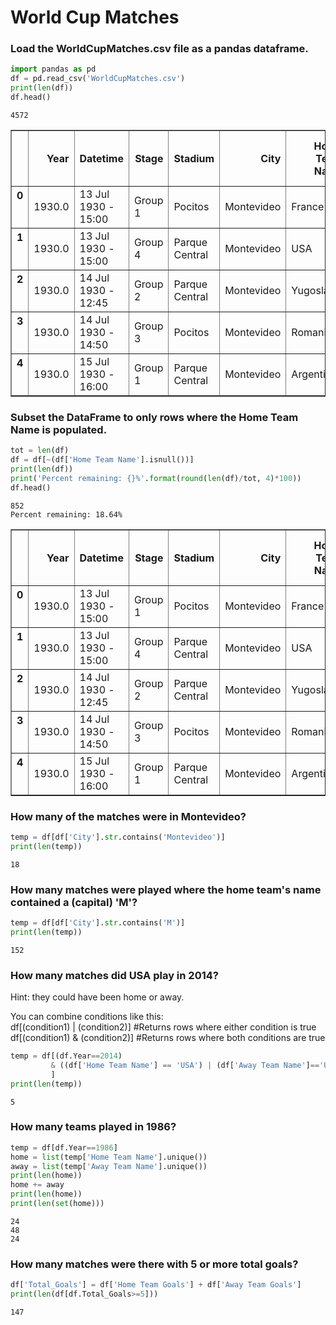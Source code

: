 
# World Cup Matches

### Load the WorldCupMatches.csv file as a pandas dataframe.


```python
import pandas as pd
df = pd.read_csv('WorldCupMatches.csv')
print(len(df))
df.head()
```

    4572





<div>
<style>
    .dataframe thead tr:only-child th {
        text-align: right;
    }

    .dataframe thead th {
        text-align: left;
    }

    .dataframe tbody tr th {
        vertical-align: top;
    }
</style>
<table border="1" class="dataframe">
  <thead>
    <tr style="text-align: right;">
      <th></th>
      <th>Year</th>
      <th>Datetime</th>
      <th>Stage</th>
      <th>Stadium</th>
      <th>City</th>
      <th>Home Team Name</th>
      <th>Home Team Goals</th>
      <th>Away Team Goals</th>
      <th>Away Team Name</th>
      <th>Win conditions</th>
      <th>Attendance</th>
      <th>Half-time Home Goals</th>
      <th>Half-time Away Goals</th>
      <th>Referee</th>
      <th>Assistant 1</th>
      <th>Assistant 2</th>
      <th>RoundID</th>
      <th>MatchID</th>
      <th>Home Team Initials</th>
      <th>Away Team Initials</th>
    </tr>
  </thead>
  <tbody>
    <tr>
      <th>0</th>
      <td>1930.0</td>
      <td>13 Jul 1930 - 15:00</td>
      <td>Group 1</td>
      <td>Pocitos</td>
      <td>Montevideo</td>
      <td>France</td>
      <td>4.0</td>
      <td>1.0</td>
      <td>Mexico</td>
      <td></td>
      <td>4444.0</td>
      <td>3.0</td>
      <td>0.0</td>
      <td>LOMBARDI Domingo (URU)</td>
      <td>CRISTOPHE Henry (BEL)</td>
      <td>REGO Gilberto (BRA)</td>
      <td>201.0</td>
      <td>1096.0</td>
      <td>FRA</td>
      <td>MEX</td>
    </tr>
    <tr>
      <th>1</th>
      <td>1930.0</td>
      <td>13 Jul 1930 - 15:00</td>
      <td>Group 4</td>
      <td>Parque Central</td>
      <td>Montevideo</td>
      <td>USA</td>
      <td>3.0</td>
      <td>0.0</td>
      <td>Belgium</td>
      <td></td>
      <td>18346.0</td>
      <td>2.0</td>
      <td>0.0</td>
      <td>MACIAS Jose (ARG)</td>
      <td>MATEUCCI Francisco (URU)</td>
      <td>WARNKEN Alberto (CHI)</td>
      <td>201.0</td>
      <td>1090.0</td>
      <td>USA</td>
      <td>BEL</td>
    </tr>
    <tr>
      <th>2</th>
      <td>1930.0</td>
      <td>14 Jul 1930 - 12:45</td>
      <td>Group 2</td>
      <td>Parque Central</td>
      <td>Montevideo</td>
      <td>Yugoslavia</td>
      <td>2.0</td>
      <td>1.0</td>
      <td>Brazil</td>
      <td></td>
      <td>24059.0</td>
      <td>2.0</td>
      <td>0.0</td>
      <td>TEJADA Anibal (URU)</td>
      <td>VALLARINO Ricardo (URU)</td>
      <td>BALWAY Thomas (FRA)</td>
      <td>201.0</td>
      <td>1093.0</td>
      <td>YUG</td>
      <td>BRA</td>
    </tr>
    <tr>
      <th>3</th>
      <td>1930.0</td>
      <td>14 Jul 1930 - 14:50</td>
      <td>Group 3</td>
      <td>Pocitos</td>
      <td>Montevideo</td>
      <td>Romania</td>
      <td>3.0</td>
      <td>1.0</td>
      <td>Peru</td>
      <td></td>
      <td>2549.0</td>
      <td>1.0</td>
      <td>0.0</td>
      <td>WARNKEN Alberto (CHI)</td>
      <td>LANGENUS Jean (BEL)</td>
      <td>MATEUCCI Francisco (URU)</td>
      <td>201.0</td>
      <td>1098.0</td>
      <td>ROU</td>
      <td>PER</td>
    </tr>
    <tr>
      <th>4</th>
      <td>1930.0</td>
      <td>15 Jul 1930 - 16:00</td>
      <td>Group 1</td>
      <td>Parque Central</td>
      <td>Montevideo</td>
      <td>Argentina</td>
      <td>1.0</td>
      <td>0.0</td>
      <td>France</td>
      <td></td>
      <td>23409.0</td>
      <td>0.0</td>
      <td>0.0</td>
      <td>REGO Gilberto (BRA)</td>
      <td>SAUCEDO Ulises (BOL)</td>
      <td>RADULESCU Constantin (ROU)</td>
      <td>201.0</td>
      <td>1085.0</td>
      <td>ARG</td>
      <td>FRA</td>
    </tr>
  </tbody>
</table>
</div>



### Subset the DataFrame to only rows where the Home Team Name is populated.


```python
tot = len(df)
df = df[~(df['Home Team Name'].isnull())]
print(len(df))
print('Percent remaining: {}%'.format(round(len(df)/tot, 4)*100))
df.head()
```

    852
    Percent remaining: 18.64%





<div>
<style>
    .dataframe thead tr:only-child th {
        text-align: right;
    }

    .dataframe thead th {
        text-align: left;
    }

    .dataframe tbody tr th {
        vertical-align: top;
    }
</style>
<table border="1" class="dataframe">
  <thead>
    <tr style="text-align: right;">
      <th></th>
      <th>Year</th>
      <th>Datetime</th>
      <th>Stage</th>
      <th>Stadium</th>
      <th>City</th>
      <th>Home Team Name</th>
      <th>Home Team Goals</th>
      <th>Away Team Goals</th>
      <th>Away Team Name</th>
      <th>Win conditions</th>
      <th>Attendance</th>
      <th>Half-time Home Goals</th>
      <th>Half-time Away Goals</th>
      <th>Referee</th>
      <th>Assistant 1</th>
      <th>Assistant 2</th>
      <th>RoundID</th>
      <th>MatchID</th>
      <th>Home Team Initials</th>
      <th>Away Team Initials</th>
    </tr>
  </thead>
  <tbody>
    <tr>
      <th>0</th>
      <td>1930.0</td>
      <td>13 Jul 1930 - 15:00</td>
      <td>Group 1</td>
      <td>Pocitos</td>
      <td>Montevideo</td>
      <td>France</td>
      <td>4.0</td>
      <td>1.0</td>
      <td>Mexico</td>
      <td></td>
      <td>4444.0</td>
      <td>3.0</td>
      <td>0.0</td>
      <td>LOMBARDI Domingo (URU)</td>
      <td>CRISTOPHE Henry (BEL)</td>
      <td>REGO Gilberto (BRA)</td>
      <td>201.0</td>
      <td>1096.0</td>
      <td>FRA</td>
      <td>MEX</td>
    </tr>
    <tr>
      <th>1</th>
      <td>1930.0</td>
      <td>13 Jul 1930 - 15:00</td>
      <td>Group 4</td>
      <td>Parque Central</td>
      <td>Montevideo</td>
      <td>USA</td>
      <td>3.0</td>
      <td>0.0</td>
      <td>Belgium</td>
      <td></td>
      <td>18346.0</td>
      <td>2.0</td>
      <td>0.0</td>
      <td>MACIAS Jose (ARG)</td>
      <td>MATEUCCI Francisco (URU)</td>
      <td>WARNKEN Alberto (CHI)</td>
      <td>201.0</td>
      <td>1090.0</td>
      <td>USA</td>
      <td>BEL</td>
    </tr>
    <tr>
      <th>2</th>
      <td>1930.0</td>
      <td>14 Jul 1930 - 12:45</td>
      <td>Group 2</td>
      <td>Parque Central</td>
      <td>Montevideo</td>
      <td>Yugoslavia</td>
      <td>2.0</td>
      <td>1.0</td>
      <td>Brazil</td>
      <td></td>
      <td>24059.0</td>
      <td>2.0</td>
      <td>0.0</td>
      <td>TEJADA Anibal (URU)</td>
      <td>VALLARINO Ricardo (URU)</td>
      <td>BALWAY Thomas (FRA)</td>
      <td>201.0</td>
      <td>1093.0</td>
      <td>YUG</td>
      <td>BRA</td>
    </tr>
    <tr>
      <th>3</th>
      <td>1930.0</td>
      <td>14 Jul 1930 - 14:50</td>
      <td>Group 3</td>
      <td>Pocitos</td>
      <td>Montevideo</td>
      <td>Romania</td>
      <td>3.0</td>
      <td>1.0</td>
      <td>Peru</td>
      <td></td>
      <td>2549.0</td>
      <td>1.0</td>
      <td>0.0</td>
      <td>WARNKEN Alberto (CHI)</td>
      <td>LANGENUS Jean (BEL)</td>
      <td>MATEUCCI Francisco (URU)</td>
      <td>201.0</td>
      <td>1098.0</td>
      <td>ROU</td>
      <td>PER</td>
    </tr>
    <tr>
      <th>4</th>
      <td>1930.0</td>
      <td>15 Jul 1930 - 16:00</td>
      <td>Group 1</td>
      <td>Parque Central</td>
      <td>Montevideo</td>
      <td>Argentina</td>
      <td>1.0</td>
      <td>0.0</td>
      <td>France</td>
      <td></td>
      <td>23409.0</td>
      <td>0.0</td>
      <td>0.0</td>
      <td>REGO Gilberto (BRA)</td>
      <td>SAUCEDO Ulises (BOL)</td>
      <td>RADULESCU Constantin (ROU)</td>
      <td>201.0</td>
      <td>1085.0</td>
      <td>ARG</td>
      <td>FRA</td>
    </tr>
  </tbody>
</table>
</div>



### How many of the matches were in Montevideo?


```python
temp = df[df['City'].str.contains('Montevideo')]
print(len(temp))
```

    18


###  How many matches were played where the home team's name contained a (capital) 'M'?


```python
temp = df[df['City'].str.contains('M')]
print(len(temp))
```

    152


### How many matches did USA play in 2014?  

Hint: they could have been home or away.  

You can combine conditions like this:  
df[(condition1) | (condition2)] #Returns rows where either condition is true  
df[(condition1) & (condition2)] #Returns rows where both conditions are true  


```python
temp = df[(df.Year==2014)
         & ((df['Home Team Name'] == 'USA') | (df['Away Team Name']=='USA'))
         ]
print(len(temp))
```

    5


### How many teams played in 1986?


```python
temp = df[df.Year==1986]
home = list(temp['Home Team Name'].unique())
away = list(temp['Away Team Name'].unique())
print(len(home))
home += away
print(len(home))
print(len(set(home)))
```

    24
    48
    24


### How many matches were there with 5 or more total goals?


```python
df['Total_Goals'] = df['Home Team Goals'] + df['Away Team Goals']
print(len(df[df.Total_Goals>=5]))
```

    147


